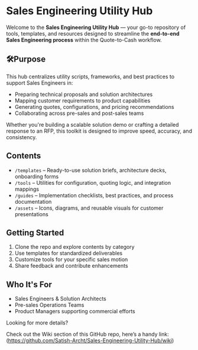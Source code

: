 # Sales Engineering Utility Hub

Welcome to the **Sales Engineering Utility Hub** — your go-to repository of tools, templates, and resources designed to streamline the **end-to-end Sales Engineering process** within the Quote-to-Cash workflow.

## 🛠Purpose

This hub centralizes utility scripts, frameworks, and best practices to support Sales Engineers in:
- Preparing technical proposals and solution architectures
- Mapping customer requirements to product capabilities
- Generating quotes, configurations, and pricing recommendations
- Collaborating across pre-sales and post-sales teams

Whether you're building a scalable solution demo or crafting a detailed response to an RFP, this toolkit is designed to improve speed, accuracy, and consistency.

## Contents

- `/templates` – Ready-to-use solution briefs, architecture decks, onboarding forms
- `/tools` – Utilities for configuration, quoting logic, and integration mappings
- `/guides` – Implementation checklists, best practices, and process documentation
- `/assets` – Icons, diagrams, and reusable visuals for customer presentations

## Getting Started

1. Clone the repo and explore contents by category
2. Use templates for standardized deliverables
3. Customize tools for your specific sales motion
4. Share feedback and contribute enhancements

## Who It's For

- Sales Engineers & Solution Architects
- Pre-sales Operations Teams
- Product Managers supporting commercial efforts


Looking for more details? 

Check out the Wiki section of this GitHub repo, here’s a handy link:
(https://github.com/Satish-Archt/Sales-Engineering-Utility-Hub/wiki)

